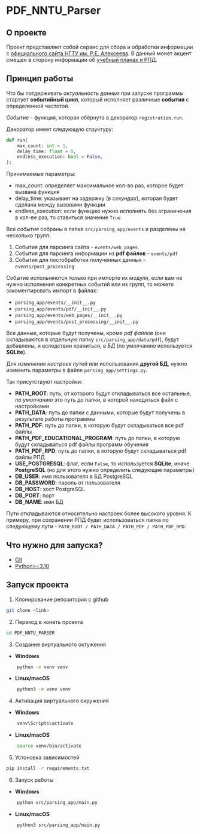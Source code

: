 # PDF_NNTU_Parser

## О проекте

Проект представляет собой сервис для сбора и обработки информации с [официального сайта НГТУ им. Р.Е. Алексеева](https://www.nntu.ru). В данный монет акцент смещен в сторону информации об [учебный планах и РПД](https://www.nntu.ru/sveden/education/).

## Принцип работы

Что бы потдерживать *актуальность данных* при запуске программы стартует **событийный цикл**, который исполняет различные **события** с определенной частотой.

*Событие* - функция, которая обёрнута в декоратор `registration.run`.

Декоратор имеет следующую структуру:
```python
def run(
    max_count: int = 1,
    delay_time: float = 0,
    endless_execution: bool = False,
):
```
Принимаемые параметры:
- max_count: определяет максимальное кол-во раз, которое будет вызвана функция
- delay_time: указывает на задержку (*в секундах*), которая будет сделана между вызовами функции
- endless_execution: если функцию нужно исполнять без ограничения в кол-ве раз, то ставиться значение `True`

Все *события* собраны в папке `src/parsing_app/events` и разделены на несколько групп:
1. События для парсинга сайта - `events/web_pages`.
2. События для парсинга информации из **pdf файлов** - `events/pdf`
3. События для постобработки полученных данных - `events/post_processing`

Событие испольняются только при импорте их модуля, если вам не нужно исполнения конкретных событий или их групп, то можете закоментировать импорт в файлах:
- `parsing_app/events/__init__.py`
- `parsing_app/events/pdf/__init__.py`
- `parsing_app/events/web_pages/__init__.py`
- `parsing_app/events/post_processing/__init__.py`

Все данные, которые будут получены, кроме *pdf файлов* (они складываются в отдельную папку `src/parsing_app/data/pdf`), будут добавлены, и вследствии храниться, в *БД* (по умолчанию используется **SQLite**).

Для *изменения настроек путей* или использования **другой БД**, нужно изменить параметры в файле `parsing_app/settings.py`.

Так присутствуют настройки:
- **PATH_ROOT**: путь, от которого будут откладываться все остальные, *по умолчанию* это путь до папки, в которой находиться файл с настройками
- **PATH_DATA**: путь до папки с данными, которые будут получены в результате работы программы
- **PATH_PDF**: путь до папки, в которую будут складываться все pdf файлы
- **PATH_PDF_EDUCATIONAL_PROGRAM**: путь до папки, в которую будут складываться pdf файлы программ обучения
- **PATH_PDF_RPD**: путь до папки, в которую будут складываться pdf файлы РПД
- **USE_POSTGRESQL**: флаг, если `False`, то используется **SQLite**, иначе **PostgreSQL** (но для этого нужно определить следующие параметры)
- **DB_USER**: имя пользователя в БД PostgreSQL
- **DB_PASSWORD**: пароль от пользователя
- **DB_HOST**: хост PostgreSQL
- **DB_PORT**: порт
- **DB_NAME**: имя БД

Пути откладываются относительно настроек более высокого уровня. К примеру, при сохранении РПД будет использоваться папка по следующему пути - `PATH_ROOT / PATH_DATA / PATH_PDF / PATH_PDF_RPD`.

## Что нужно для запуска?
- [Git](https://git-scm.com/downloads)
- [Python>=3.10](https://www.python.org/downloads/)

## Запуск проекта
1. Клонирование репозитория с github
```bash
git clone <link>
```
2. Переход в конеть проекта
```bash
cd PDF_NNTU_PARSER
```
3. Создание виртуального октужения
- **Windows**
```bash
    python -m venv venv
```
   - **Linux/macOS**
```bash
    python3 -m venv venv
```
4. Активация виртуального окружения
  - **Windows**
```bash
    venv\Scripts\activate
```
  - **Linux/macOS**
```bash
    source venv/bin/activate
```
5. Устоновка зависимостей
```bash
pip install -r requirements.txt
```
6. Запуск работы
- **Windows**
```bash
    python src/parsing_app/main.py
```
- **Linux/macOS**
```bash
    python3 src/parsing_app/main.py
```
